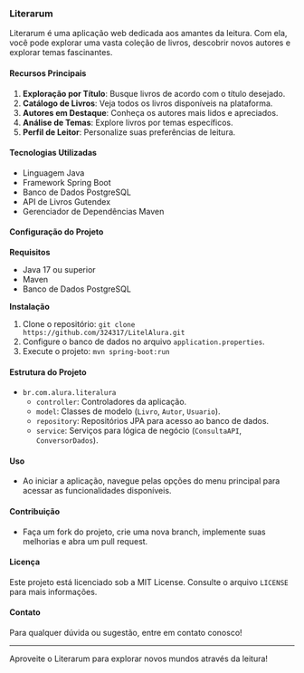 ### Literarum

Literarum é uma aplicação web dedicada aos amantes da leitura. Com ela, você pode explorar uma vasta coleção de livros, descobrir novos autores e explorar temas fascinantes.

#### Recursos Principais

1. **Exploração por Título**: Busque livros de acordo com o título desejado.
2. **Catálogo de Livros**: Veja todos os livros disponíveis na plataforma.
3. **Autores em Destaque**: Conheça os autores mais lidos e apreciados.
4. **Análise de Temas**: Explore livros por temas específicos.
5. **Perfil de Leitor**: Personalize suas preferências de leitura.

#### Tecnologias Utilizadas

- Linguagem Java
- Framework Spring Boot
- Banco de Dados PostgreSQL
- API de Livros Gutendex
- Gerenciador de Dependências Maven

#### Configuração do Projeto

**Requisitos**
- Java 17 ou superior
- Maven
- Banco de Dados PostgreSQL

**Instalação**
1. Clone o repositório: `git clone https://github.com/324317/LitelAlura.git`
2. Configure o banco de dados no arquivo `application.properties`.
3. Execute o projeto: `mvn spring-boot:run`

#### Estrutura do Projeto

- `br.com.alura.literalura`
   - `controller`: Controladores da aplicação.
   - `model`: Classes de modelo (`Livro`, `Autor`, `Usuario`).
   - `repository`: Repositórios JPA para acesso ao banco de dados.
   - `service`: Serviços para lógica de negócio (`ConsultaAPI`, `ConversorDados`).

#### Uso

- Ao iniciar a aplicação, navegue pelas opções do menu principal para acessar as funcionalidades disponíveis.

#### Contribuição

- Faça um fork do projeto, crie uma nova branch, implemente suas melhorias e abra um pull request.

#### Licença

Este projeto está licenciado sob a MIT License. Consulte o arquivo `LICENSE` para mais informações.

#### Contato

Para qualquer dúvida ou sugestão, entre em contato conosco!

---

Aproveite o Literarum para explorar novos mundos através da leitura!